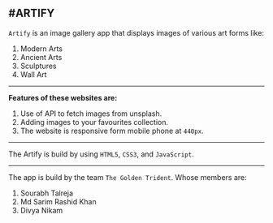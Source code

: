 #ARTIFY 
---

``Artify`` is an image gallery app that displays images of various art forms like:
1.  Modern Arts
2.  Ancient Arts
3.  Sculptures
4.  Wall Art
   
---

**Features of these websites are:**
1.  Use of API to fetch images from unsplash.
2.  Adding images to your favourites collection.
3.  The website is responsive form mobile phone at ``440px``.
---

The Artify is build by using ``HTML5``, ``CSS3``, and ``JavaScript``.

---

The app is build by the team ``The Golden Trident``. Whose members are:
1.  Sourabh Talreja
2.  Md Sarim Rashid Khan
3.  Divya Nikam
